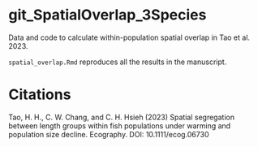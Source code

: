 # git_SpatialOverlap_3Species
Data and code to calculate within-population spatial overlap in Tao et al. 2023.

`spatial_overlap.Rmd` reproduces all the results in the manuscript.

# Citations
Tao, H. H., C. W. Chang, and C. H. Hsieh (2023) Spatial segregation between length groups within fish populations under warming and population size decline. Ecography. DOI: 10.1111/ecog.06730 
